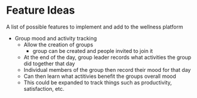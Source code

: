 # Feature Ideas
A list of possible features to implement and add to the wellness platform

- Group mood and activity tracking
    - Allow the creation of groups
        - group can be created and people invited to join it
    - At the end of the day, group leader records what activities the group did together that day
    - Individual members of the group then record their mood for that day
    - Can then learn what actitivies benefit the groups overall mood
    - This could be expanded to track things such as productivity, satisfaction, etc.
